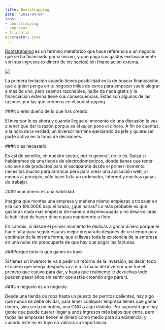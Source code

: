 ```yaml
---
title: Bootstrapping
date: '2011-04-04'
tags:
- bootstrapping
- empresas
- filosofia
dc:creator: jose
---
```


[Bootstrapping](http://en.wikipedia.org/wiki/Bootstrapping) es un término metafórico que hace referencia a un negocio que se ha financiado por sí mismo, y que paga sus gastos exclusivamente con sus ingresos (o dinero de los socios) sin financiación externa.

![](http://blog.diacode.com/wp-content/uploads/2011/04/Dr_Martens_black_old.jpg)



La primera tentación cuando tienes posibilidad es la de buscar financiación, que alguien ponga en tu negocio miles de euros para empezar suele alegrar a más de uno, pero seamos razonables, nadie da nada gratis y la financiación externa tiene sus consecuencias. Estas son algunas de las razones por las que creemos en el bootstrapping.

###No eres dueño de lo que has creado

El inversor lo es ahora y cuando llegue el momento de una discusión le vas a tener que dar la razón porque es él quien pone el dinero. A fin de cuentas, a la hora de la verdad, un inversor termina ejerciendo de 
jefe y quiere ser parte activa en la toma de decisiones.

###No es necesario

Es así de sencillo, en nuestro sector, por lo general, no lo es. Quizá si habláramos de una tienda de electrodomésticos, donde tienes que tener una serie de productos para el escaparate desde el primer momento necesitas mucho para arrancar pero para crear una aplicación web, al menos al principio, sólo hace falta un ordenador, Internet y muchas ganas de trabajar.

###Ganar dinero es una habilidad

Imagina que montas una empresa y mañana mismo empiezas a trabajar en ella con 100.000€ bajo el brazo, ¿qué harías? Lo más probable es que gastaras nada más empezar de manera despreocupada y no desarrollaras la habilidad de hacer dinero para mantenerte a flote.

En cambio, si desde el primer momento te dedicas a ganar dinero porque te hace falta para seguir estarás mejor preparado después de un tiempo para continuar de la misma forma, que si llevas toda la existencia de la empresa en una nube sin preocuparte de que hay que pagar las facturas.

###Porque todo lo que ganes es tuyo

Si tienes un inversor te va a pedir un retorno de la inversión, es decir, todo el dinero que venga después va a ir a la mano del inversor que fue el primero que estuvo para dar, y hasta que realmente le devuelvas todo pueden pasar años sin sentir que estás creando algo para ti.

###Un negocio es un negocio

Desde una tienda de ropa hasta un puesto de perritos calientes, hay algo que nunca se debe olvidar, para tener cualquier empresa tienes que ganar dinero, sino sería un hobby, una ONG o algo distinto. Por supuesto que hay gente que puede querer llegar a unos ingresos más bajos que otros, pero todas las empresas tienen el dinero como medio para su existencia, y cuando éste no es tuyo no valoras su importancia.
